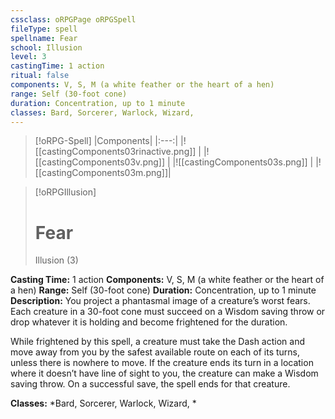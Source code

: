```yaml
---
cssclass: oRPGPage oRPGSpell
fileType: spell
spellname: Fear
school: Illusion
level: 3
castingTime: 1 action
ritual: false
components: V, S, M (a white feather or the heart of a hen)
range: Self (30-foot cone)
duration: Concentration, up to 1 minute
classes: Bard, Sorcerer, Warlock, Wizard,
---
```

> [!oRPG-Spell]
> |Components|
> |:---:|
> |![[castingComponents03rinactive.png]] |
> |![[castingComponents03v.png]] |
> |![[castingComponents03s.png]] |
> |![[castingComponents03m.png]]|

> [!oRPGIllusion]
>#  Fear
> Illusion  (3)

**Casting Time:** 1 action
**Components:** V, S, M (a white feather or the heart of a hen)
**Range:** Self (30-foot cone)
**Duration:**  Concentration, up to 1 minute
**Description:**
You project a phantasmal image of a creature’s worst fears. Each creature in a 30-foot cone must succeed on a Wisdom saving throw or drop whatever it is holding and become frightened for the duration.



 While frightened by this spell, a creature must take the Dash action and move away from you by the safest available route on each of its turns, unless there is nowhere to move. If the creature ends its turn in a location where it doesn’t have line of sight to you, the creature can make a Wisdom saving throw. On a successful save, the spell ends for that creature.



**Classes:**  *Bard, Sorcerer, Warlock, Wizard, *


